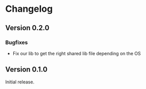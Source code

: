 # Changelog

## Version 0.2.0

### Bugfixes

- Fix our lib to get the right shared lib file depending on the OS

## Version 0.1.0

Initial release.
